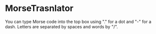 # MorseTrasnlator
You can type Morse code into the top box using "." for a dot and "-" for a dash. Letters are separated by spaces and words by "/".
